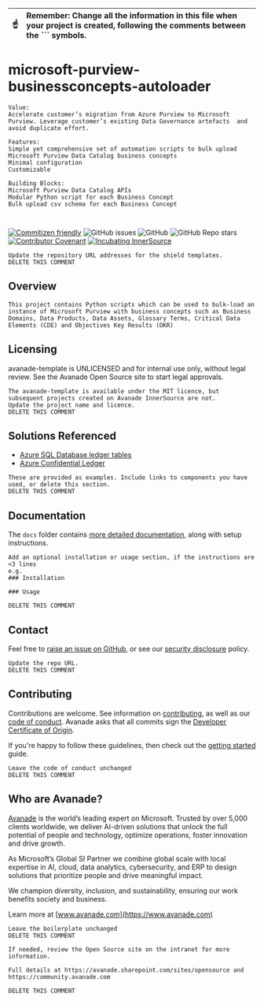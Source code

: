 | :point_up:    | Remember: Change all the information in this file when your project is created, following the comments between the ``` symbols. |
|---------------|:------------------------|

# microsoft-purview-businessconcepts-autoloader

```
Value:
Accelerate customer’s migration from Azure Purview to Microsoft Purview. Leverage customer’s existing Data Governance artefacts  and avoid duplicate effort.

Features:
Simple yet comprehensive set of automation scripts to bulk upload Microsoft Purview Data Catalog business concepts
Minimal configuration
Customizable

Building Blocks:
Microsoft Purview Data Catalog APIs
Modular Python script for each Business Concept
Bulk upload csv schema for each Business Concept



```

[![Commitizen friendly](https://img.shields.io/badge/commitizen-friendly-brightgreen.svg)](http://commitizen.github.io/cz-cli/)
![GitHub issues](https://img.shields.io/github/issues/Avanade/avanade-template)
![GitHub](https://img.shields.io/github/license/Avanade/avanade-template)
![GitHub Repo stars](https://img.shields.io/github/stars/Avanade/avanade-template?style=social)
[![Contributor Covenant](https://img.shields.io/badge/Contributor%20Covenant-2.1-4baaaa.svg)](https://avanade.github.io/code-of-conduct/)
[![Incubating InnerSource](https://img.shields.io/badge/Incubating-Ava--Maturity-%23FF5800?labelColor=yellow)](https://avanade.github.io/maturity-model/)

```
Update the repository URL addresses for the shield templates.
DELETE THIS COMMENT
```

## Overview

```
This project contains Python scripts which can be used to bulk-load an instance of Microsoft Purview with business concepts such as Business Domains, Data Products, Data Assets, Glossary Terms, Critical Data Elements (CDE) and Objectives Key Results (OKR)
```


## Licensing
avanade-template is UNLICENSED and for internal use only, without legal review. See the Avanade Open Source site to start legal approvals.
```
The avanade-template is available under the MIT licence, but subsequent projects created on Avanade InnerSource are not.
Update the project name and licence.
DELETE THIS COMMENT
```

## Solutions Referenced

- [Azure SQL Database ledger tables](https://docs.microsoft.com/en-us/azure/azure-sql/database/ledger-overview?WT.mc_id=AI-MVP-5004204)
- [Azure Confidential Ledger](https://docs.microsoft.com/en-gb/azure/confidential-ledger/?WT.mc_id=AI-MVP-5004204)


```
These are provided as examples. Include links to components you have used, or delete this section.
DELETE THIS COMMENT
```

## Documentation
The `docs` folder contains [more detailed documentation](./docs/start-here.md), along with setup instructions.

```
Add an optional installation or usage section, if the instructions are <3 lines
e.g.
### Installation

### Usage

DELETE THIS COMMENT
```

## Contact
Feel free to [raise an issue on GitHub](https://github.com/Avanade/avanade-template/issues), or see our [security disclosure](./SECURITY.md) policy.
```
Update the repo URL.
DELETE THIS COMMENT
```
## Contributing
Contributions are welcome. See information on [contributing](./CONTRIBUTING.md), as well as our [code of conduct](https://avanade.github.io/code-of-conduct/). Avanade asks that all commits sign the [Developer Certificate of Origin](https://developercertificate.org/).

If you're happy to follow these guidelines, then check out the [getting started](./docs/start-here.md) guide.

```
Leave the code of conduct unchanged
DELETE THIS COMMENT
```

## Who are Avanade?

[Avanade](https://www.avanade.com) is the world’s leading expert on Microsoft. Trusted by over 5,000 clients worldwide, we deliver AI-driven solutions that unlock the full potential of people and technology, optimize operations, foster innovation and drive growth.

As Microsoft’s Global SI Partner we combine global scale with local expertise in AI, cloud, data analytics, cybersecurity, and ERP to design solutions that prioritize people and drive meaningful impact.

We champion diversity, inclusion, and sustainability, ensuring our work benefits society and business.

Learn more at [www.avanade.com](https://www.avanade.com)
```
Leave the boilerplate unchanged
DELETE THIS COMMENT
```

```
If needed, review the Open Source site on the intranet for more information.

Full details at https://avanade.sharepoint.com/sites/opensource and https://community.avanade.com

DELETE THIS COMMENT
```
